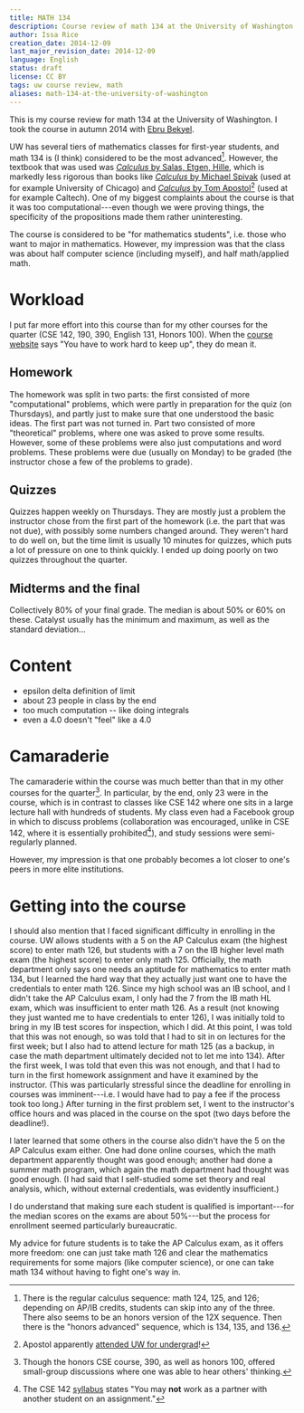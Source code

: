 ```yaml
---
title: MATH 134
description: Course review of math 134 at the University of Washington
author: Issa Rice
creation_date: 2014-12-09
last_major_revision_date: 2014-12-09
language: English
status: draft
license: CC BY
tags: uw course review, math
aliases: math-134-at-the-university-of-washington
---
```


This is my course review for math 134 at the University of Washington.
I took the course in autumn 2014 with [Ebru Bekyel](http://www.math.washington.edu/~ebekyel/).

UW has several tiers of mathematics classes for first-year students, and math 134 is (I think) considered to be the most advanced[^uwmath].
However, the textbook that was used was [*Calculus* by Salas, Etgen, Hille](!am), which is markedly less rigorous than books like [*Calculus* by Michael Spivak](!am) (used at for example University of Chicago) and [*Calculus* by Tom Apostol](!am)[^apostol] (used at for example Caltech).
One of my biggest complaints about the course is that it was too computational---even though we were proving things, the specificity of the propositions made them rather uninteresting.

The course is considered to be "for mathematics students", i.e. those who want to major in mathematics.
However, my impression was that the class was about half computer science (including myself), and half math/applied math.

[^uwmath]: There is the regular calculus sequence: math 124, 125, and 126; depending on AP/IB credits, students can skip into any of the three.
There also seems to be an honors version of the 12X sequence.
Then there is the "honors advanced" sequence, which is 134, 135, and 136.

[^apostol]: Apostol apparently [attended UW for undergrad](https://en.wikipedia.org/wiki/Tom_M._Apostol)!

# Workload

I put far more effort into this course than for my other courses for the quarter (CSE 142, 190, 390, English 131, Honors 100).
When the [course website](http://www.math.washington.edu/~ebekyel/Math134/) says "You have to work hard to keep up", they do mean it.

## Homework

The homework was split in two parts: the first consisted of more "computational" problems, which were partly in preparation for the quiz (on Thursdays), and partly just to make sure that one understood the basic ideas.
The first part was not turned in.
Part two consisted of more "theoretical" problems, where one was asked to prove some results.
However, some of these problems were also just computations and word problems.
These problems were due (usually on Monday) to be graded (the instructor chose a few of the problems to grade).

## Quizzes

Quizzes happen weekly on Thursdays.
They are mostly just a problem the instructor chose from the first part of the homework (i.e. the part that was not due), with possibly some numbers changed around.
They weren't hard to do well on, but the time limit is usually 10 minutes for quizzes, which puts a lot of pressure on one to think quickly.
I ended up doing poorly on two quizzes throughout the quarter.

## Midterms and the final

Collectively 80\% of your final grade.
The median is about 50\% or 60\% on these.
Catalyst usually has the minimum and maximum, as well as the standard deviation...

# Content

- epsilon delta definition of limit
- about 23 people in class by the end
- too much computation -- like doing integrals
- even a 4.0 doesn't "feel" like a 4.0

# Camaraderie

The camaraderie within the course was much better than that in my other courses for the quarter[^cam].
In particular, by the end, only 23 were in the course, which is in contrast to classes like CSE 142 where one sits in a large lecture hall with hundreds of students.
My class even had a Facebook group in which to discuss problems (collaboration was encouraged, unlike in CSE 142, where it is essentially prohibited[^collab142]), and study sessions were semi-regularly planned.

[^cam]: Though the honors CSE course, 390, as well as honors 100, offered small-group discussions where one was able to hear others' thinking.

[^collab142]: The CSE 142 [syllabus](http://courses.cs.washington.edu/courses/cse142/14au/handouts/01.html) states "You may **not** work as a partner with another student on an assignment."

However, my impression is that one probably becomes a lot closer to one's peers in more elite institutions.

# Getting into the course

I should also mention that I faced significant difficulty in enrolling in the course.
UW allows students with a 5 on the AP Calculus exam (the highest score) to enter math 126, but students with a 7 on the IB higher level math exam (the highest score) to enter only math 125.
Officially, the math department only says one needs an aptitude for mathematics to enter math 134, but I learned the hard way that they actually just want one to have the credentials to enter math 126.
Since my high school was an IB school, and I didn't take the AP Calculus exam, I only had the 7 from the IB math HL exam, which was insufficient to enter math 126.
As a result (not knowing they just wanted me to have credentials to enter 126), I was initially told to bring in my IB test scores for inspection, which I did.
At this point, I was told that this was not enough, so was told that I had to sit in on lectures for the first week; but I also had to attend lecture for math 125 (as a backup, in case the math department ultimately decided not to let me into 134).
After the first week, I was told that even this was not enough, and that I had to turn in the first homework assignment and have it examined by the instructor.
(This was particularly stressful since the deadline for enrolling in courses was imminent---i.e. I would have had to pay a fee if the process took too long.)
After turning in the first problem set, I went to the instructor's office hours and was placed in the course on the spot (two days before the deadline!).

I later learned that some others in the course also didn't have the 5 on the AP Calculus exam either.
One had done online courses, which the math department apparently thought was good enough; another had done a summer math program, which again the math department had thought was good enough.
(I had said that I self-studied some set theory and real analysis, which, without external credentials, was evidently insufficient.)

I do understand that making sure each student is qualified is important---for the median scores on the exams are about 50\%---but the process for enrollment seemed particularly bureaucratic.

My advice for future students is to take the AP Calculus exam, as it offers more freedom: one can just take math 126 and clear the mathematics requirements for some majors (like computer science), or one can take math 134 without having to fight one's way in.
